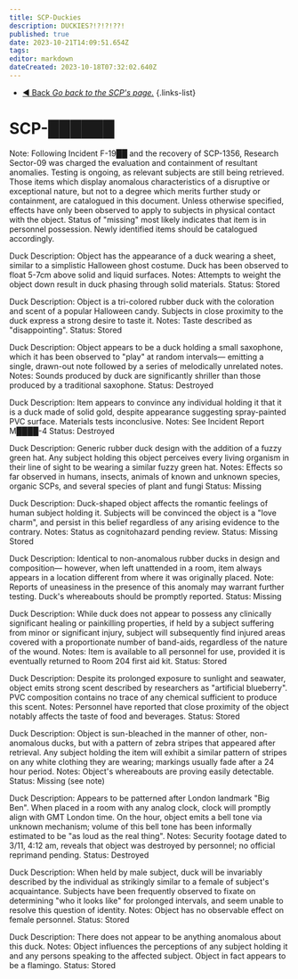 ```yaml
---
title: SCP-Duckies
description: DUCKIES?!?!?!??!
published: true
date: 2023-10-21T14:09:51.654Z
tags: 
editor: markdown
dateCreated: 2023-10-18T07:32:02.640Z
---
```


- [:arrow_backward: Back *Go back to the SCP's page.*](/en/game/scps#scps)
{.links-list}
# SCP-██████
Note: Following Incident F-19██ and the recovery of SCP-1356, Research Sector-09 was charged the evaluation and containment of resultant anomalies. Testing is ongoing, as relevant subjects are still being retrieved. Those items which display anomalous characteristics of a disruptive or exceptional nature, but not to a degree which merits further study or containment, are catalogued in this document.
Unless otherwise specified, effects have only been observed to apply to subjects in physical contact with the object. Status of "missing" most likely indicates that item is in personnel possession. Newly identified items should be catalogued accordingly.

Duck Description: Object has the appearance of a duck wearing a sheet, similar to a simplistic Halloween ghost costume. Duck has been observed to float 5-7cm above solid and liquid surfaces.
Notes: Attempts to weight the object down result in duck phasing through solid materials.
Status: Stored

Duck Description: Object is a tri-colored rubber duck with the coloration and scent of a popular Halloween candy. Subjects in close proximity to the duck express a strong desire to taste it.
Notes: Taste described as "disappointing".
Status: Stored

Duck Description: Object appears to be a duck holding a small saxophone, which it has been observed to "play" at random intervals— emitting a single, drawn-out note followed by a series of melodically unrelated notes.
Notes: Sounds produced by duck are significantly shriller than those produced by a traditional saxophone.
Status: Destroyed

Duck Description: Item appears to convince any individual holding it that it is a duck made of solid gold, despite appearance suggesting spray-painted PVC surface. Materials tests inconclusive.
Notes: See Incident Report M████-4
Status: Destroyed

Duck Description: Generic rubber duck design with the addition of a fuzzy green hat. Any subject holding this object perceives every living organism in their line of sight to be wearing a similar fuzzy green hat.
Notes: Effects so far observed in humans, insects, animals of known and unknown species, organic SCPs, and several species of plant and fungi
Status: Missing

Duck Description: Duck-shaped object affects the romantic feelings of human subject holding it. Subjects will be convinced the object is a "love charm", and persist in this belief regardless of any arising evidence to the contrary.
Notes: Status as cognitohazard pending review.
Status: Missing Stored

Duck Description: Identical to non-anomalous rubber ducks in design and composition— however, when left unattended in a room, item always appears in a location different from where it was originally placed.
Note: Reports of uneasiness in the presence of this anomaly may warrant further testing. Duck's whereabouts should be promptly reported.
Status: Missing

Duck Description: While duck does not appear to possess any clinically significant healing or painkilling properties, if held by a subject suffering from minor or significant injury, subject will subsequently find injured areas covered with a proportionate number of band-aids, regardless of the nature of the wound.
Notes: Item is available to all personnel for use, provided it is eventually returned to Room 204 first aid kit.
Status: Stored

Duck Description: Despite its prolonged exposure to sunlight and seawater, object emits strong scent described by researchers as "artificial blueberry". PVC composition contains no trace of any chemical sufficient to produce this scent.
Notes: Personnel have reported that close proximity of the object notably affects the taste of food and beverages.
Status: Stored

Duck Description: Object is sun-bleached in the manner of other, non-anomalous ducks, but with a pattern of zebra stripes that appeared after retrieval. Any subject holding the item will exhibit a similar pattern of stripes on any white clothing they are wearing; markings usually fade after a 24 hour period.
Notes: Object's whereabouts are proving easily detectable.
Status: Missing (see note)

Duck Description: Appears to be patterned after London landmark "Big Ben". When placed in a room with any analog clock, clock will promptly align with GMT London time. On the hour, object emits a bell tone via unknown mechanism; volume of this bell tone has been informally estimated to be "as loud as the real thing".
Notes: Security footage dated to 3/11, 4:12 am, reveals that object was destroyed by personnel; no official reprimand pending.
Status: Destroyed

Duck Description: When held by male subject, duck will be invariably described by the individual as strikingly similar to a female of subject's acquaintance. Subjects have been frequently observed to fixate on determining "who it looks like" for prolonged intervals, and seem unable to resolve this question of identity.
Notes: Object has no observable effect on female personnel.
Status: Stored

Duck Description: There does not appear to be anything anomalous about this duck.
Notes: Object influences the perceptions of any subject holding it and any persons speaking to the affected subject. Object in fact appears to be a flamingo.
Status: Stored
